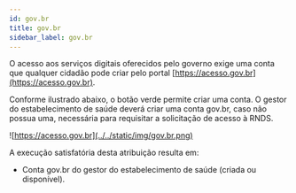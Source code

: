 ```yaml
---
id: gov.br
title: gov.br
sidebar_label: gov.br
---
```


O acesso aos serviços digitais oferecidos pelo governo exige uma conta que qualquer cidadão pode criar pelo portal [https://acesso.gov.br](https://acesso.gov.br). 

Conforme ilustrado abaixo, o botão verde permite criar uma conta. O gestor do estabelecimento de saúde deverá criar uma conta gov.br, caso não possua uma, necessária para requisitar a solicitação de acesso à RNDS.

![https://acesso.gov.br](../../static/img/gov.br.png)

A execução satisfatória desta atribuição resulta em:

- Conta gov.br do gestor do estabelecimento de saúde (criada ou disponível).

